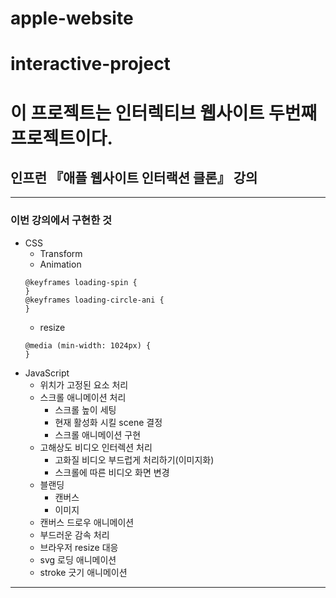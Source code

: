 # apple-website
# interactive-project

# 이 프로젝트는 인터렉티브 웹사이트 두번째 프로젝트이다.

## 인프런 『애플 웹사이트 인터랙션 클론』 강의

---

### 이번 강의에서 구현한 것
+ CSS 
  + Transform
  + Animation
  ```
  @keyframes loading-spin {
  }
  @keyframes loading-circle-ani {
  }
  ```
  + resize
  ```
  @media (min-width: 1024px) {
  }
  ```
+ JavaScript
  + 위치가 고정된 요소 처리
  + 스크롤 애니메이션 처리
    + 스크롤 높이 세팅
    + 현재 활성화 시킬 scene 결정
    + 스크롤 애니메이션 구현
  + 고해상도 비디오 인터렉션 처리
    + 고화질 비디오 부드럽게 처리하기(이미지화)
    + 스크롤에 따른 비디오 화면 변경
  + 블랜딩
    + 캔버스
    + 이미지
  + 캔버스 드로우 애니메이션
  + 부드러운 감속 처리
  + 브라우저 resize 대응
  + svg 로딩 애니메이션
  + stroke 긋기 애니메이션
------------



